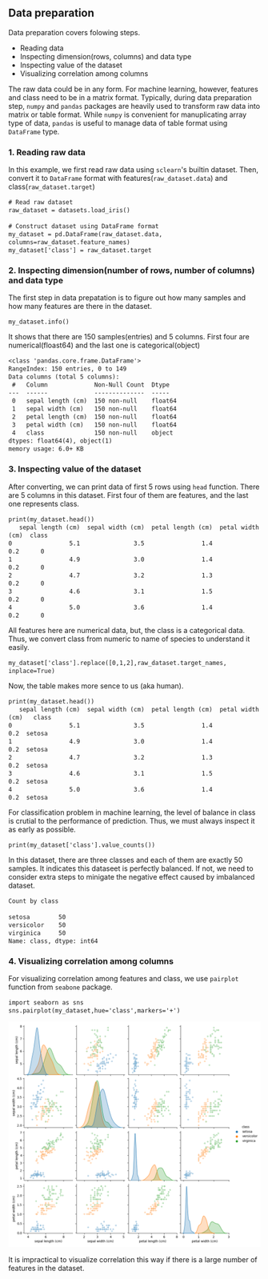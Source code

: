 ## Data preparation

Data preparation covers folowing steps.

- Reading data
- Inspecting dimension(rows, columns) and data type
- Inspecting value of the dataset
- Visualizing correlation among columns

The raw data could be in any form. For machine learning, however, features and class need to be in a matrix format.
Typically, during data preparation step, `numpy` and `pandas` packages are heavily used to transform raw data into matrix or table format.
While `numpy` is convenient for manuplicating array type of data, `pandas` is useful to manage data of table format using `DataFrame` type.

### 1. Reading raw data

In this example, we first read raw data using `sclearn`'s builtin dataset. Then, convert it to `DataFrame` format with features(`raw_dataset.data`) and class(`raw_dataset.target`)

```
# Read raw dataset
raw_dataset = datasets.load_iris()

# Construct dataset using DataFrame format
my_dataset = pd.DataFrame(raw_dataset.data, columns=raw_dataset.feature_names)
my_dataset['class'] = raw_dataset.target
```

### 2. Inspecting dimension(number of rows, number of columns) and data type

The first step in data prepatation is to figure out how many samples and how many features are there in the dataset.

```
my_dataset.info()
```

It shows that there are 150 samples(entries) and 5 columns. First four are numerical(floast64) and the last one is categorical(object)

```
<class 'pandas.core.frame.DataFrame'>
RangeIndex: 150 entries, 0 to 149
Data columns (total 5 columns):
 #   Column             Non-Null Count  Dtype  
---  ------             --------------  -----  
 0   sepal length (cm)  150 non-null    float64
 1   sepal width (cm)   150 non-null    float64
 2   petal length (cm)  150 non-null    float64
 3   petal width (cm)   150 non-null    float64
 4   class              150 non-null    object 
dtypes: float64(4), object(1)
memory usage: 6.0+ KB
```
### 3. Inspecting value of the dataset

After converting, we can print data of first 5 rows using `head` function. There are 5 columns in this dataset. First four of them are features, and the last one represents class.

```
print(my_dataset.head())
   sepal length (cm)  sepal width (cm)  petal length (cm)  petal width (cm)  class
0                5.1               3.5                1.4               0.2      0
1                4.9               3.0                1.4               0.2      0
2                4.7               3.2                1.3               0.2      0
3                4.6               3.1                1.5               0.2      0
4                5.0               3.6                1.4               0.2      0
```
All features here are numerical data, but, the class is a categorical data. Thus, we convert class from numeric to name of species to understand it easily.

```
my_dataset['class'].replace([0,1,2],raw_dataset.target_names, inplace=True)
```

Now, the table makes more sence to us (aka human).

```
print(my_dataset.head())
   sepal length (cm)  sepal width (cm)  petal length (cm)  petal width (cm)   class
0                5.1               3.5                1.4               0.2  setosa
1                4.9               3.0                1.4               0.2  setosa
2                4.7               3.2                1.3               0.2  setosa
3                4.6               3.1                1.5               0.2  setosa
4                5.0               3.6                1.4               0.2  setosa
```

For classification problem in machine learning, the level of balance in class is crutial to the performance of prediction. Thus, we must always inspect it as early as possible.

```
print(my_dataset['class'].value_counts())
```

In this dataset, there are three classes and each of them are exactly 50 samples. It indicates this dataseet is perfectly balanced. If not, we need to consider extra steps to minigate the negative effect caused by imbalanced dataset.

```
Count by class

setosa        50
versicolor    50
virginica     50
Name: class, dtype: int64
```

### 4. Visualizing correlation among columns

For visualizing correlation among features and class, we use `pairplot` function from `seabone` package.

```
import seaborn as sns
sns.pairplot(my_dataset,hue='class',markers='+')
```

![corrlation](images/correlation.png)

It is impractical to visualize correlation this way if there is a large number of features in the dataset.